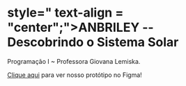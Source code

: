  <h1>style=" text-align = "center";">ANBRILEY -- Descobrindo o Sistema Solar</h1>
Programação I ~ Professora Giovana Lemiska.

<a href="https://www.figma.com/file/2yX2sdHfGEsvfJ2WOpeubH/Prot%C3%B3tipo----Atividade-1%C2%BA-Trimestre----Matem%C3%A1tica-II-(Programa%C3%A7%C3%A3o)?type=design&node-id=0%3A1&mode=design&t=AafsxR4EjFnpp9hC-1">Clique aqui</a> para ver nosso protótipo no Figma!



